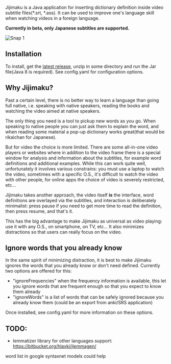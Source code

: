 Jijimaku is a Java application for inserting dictionary definition inside video subtitle files(*.srt, *.ass). It can be used to improve one's language skill when watching videos in a foreign language.

**Currently in beta, only Japanese subtitles are supported.**

![Snap 1](https://juliango202.github.io/img/jijimaku/snap1.jpg)

## Installation
To install, get the [latest release](https://github.com/juliango202/jijimaku/releases), unzip in some directory and run the Jar file(Java 8 is required). See config.yaml for configuration options.

## Why Jijimaku?
Past a certain level, there is no better way to learn a language than going full native, i.e. speaking with native speakers, 
reading the books and watching the video aimed at native speakers.

The only thing you need is a tool to pickup new words as you go. When speaking to native people you can just ask them to explain the word,
and when reading some material a pop-up dictionary works great(that would be rikaichan for Japanese).

But for video the choice is more limited. 
There are some all-in-one video players or websites where in addition to the video frame there is
a special window for analysis and information about the subtitles, for example word definitions and additional examples.
While this can work quite well, unfortunately it involves various constrains: you must use a laptop to watch the video, 
sometimes with a specific O.S., it's difficult to watch the video with other people, for online apps the choice of video is severely restricted, etc...

Jijimaku takes another approach, the video itself **is** the interface, word definitions are overlayed via the subtitles, and interaction is deliberately minimalist: press pause if you need to get more time to read the definition, then press resume, and that's it. 

This has the big advantage to make Jijimaku as universal as video playing: use it with any O.S., on smartphone, on TV, etc... It also minimizes distractions so that users can really focus on the video.

## Ignore words that you already know
In the same spirit of minimizing distraction, it is best to make Jijimaku ignores the words that you already know or don't need defined.
Currently two options are offered for this:
- "ignoreFrequencies" when the frequency information is available, this let you ignore words that are frequent enough so that you expect to know them already
- "ignoreWords" is a list of words that can be safely ignored because you already know them (could be an export from anki/SRS application)

Once installed, see config.yaml for more information on these options.

## TODO:
- lemmatizer library for other languages support: https://bitbucket.org/hlavki/jlemmagen/

word list in google syntaxnet models could help
